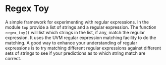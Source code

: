 Regex Toy
=========

A simple framework for experimenting with regular expressions.  In the
module `top` provide a list of strings and a regular expression.  The
function `regex_toy()` will list which strings in the list, if any,
match the regular expression.  It uses the UVM regular expression
matching facility to do the matching.  A good way to enhance your
understanding of regular expressions is to try matching different
regular expressions against different sets of strings to see if your
predictions as to which string match are correct.

